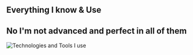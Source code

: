 ## Everything I know & Use
## No I'm not advanced and perfect in all of them
<div>
    <img src="https://skillicons.dev/icons?i=bash,html,css,js,discord,git,github,linux,mongodb,nodejs,py,ts,vscode,c,cpp,cs,cmake,dotnet,firebase,java,lua,php,ps,powershell,react,replit,rust,sqlite,unity,visualstudio,vscode,ai&perline=11" alt="Technologies and Tools I use" />
</div>




